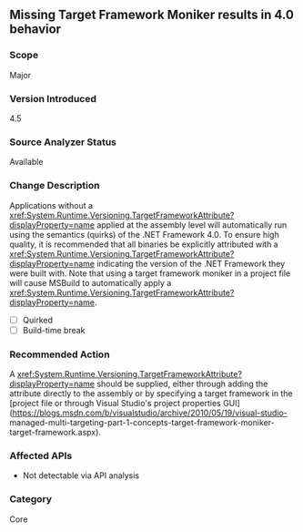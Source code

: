 ## Missing Target Framework Moniker results in 4.0 behavior

### Scope
Major

### Version Introduced
4.5

### Source Analyzer Status
Available

### Change Description

Applications without a
<xref:System.Runtime.Versioning.TargetFrameworkAttribute?displayProperty=name>
applied at the assembly level will automatically run using the semantics
(quirks) of the .NET Framework 4.0. To ensure high quality, it is recommended
that all binaries be explicitly attributed with a
<xref:System.Runtime.Versioning.TargetFrameworkAttribute?displayProperty=name>
indicating the version of the .NET Framework they were built with. Note that
using a target framework moniker in a project file will cause MSBuild to
automatically apply a
<xref:System.Runtime.Versioning.TargetFrameworkAttribute?displayProperty=name>.

- [ ] Quirked
- [ ] Build-time break

### Recommended Action

A <xref:System.Runtime.Versioning.TargetFrameworkAttribute?displayProperty=name>
should be supplied, either through adding the attribute directly to the assembly
or by specifying a target framework in the
[project file or through Visual Studio's project properties GUI](https://blogs.msdn.com/b/visualstudio/archive/2010/05/19/visual-studio- managed-multi-targeting-part-1-concepts-target-framework-moniker-target-framework.aspx).

### Affected APIs
* Not detectable via API analysis

### Category
Core

<!-- breaking change id: 13 -->
